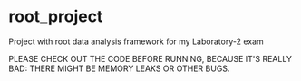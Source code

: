 # root_project
Project with root data analysis framework for my  Laboratory-2 exam

PLEASE CHECK OUT THE CODE BEFORE RUNNING, BECAUSE IT'S REALLY BAD: THERE MIGHT BE MEMORY LEAKS OR OTHER BUGS.
